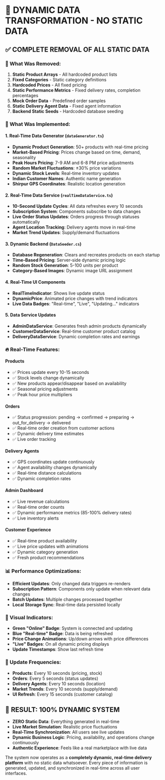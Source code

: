 # 🔄 DYNAMIC DATA TRANSFORMATION - NO STATIC DATA

## ✅ COMPLETE REMOVAL OF ALL STATIC DATA

### 🎯 What Was Removed:
1. **Static Product Arrays** - All hardcoded product lists
2. **Fixed Categories** - Static category definitions
3. **Hardcoded Prices** - All fixed pricing
4. **Static Performance Metrics** - Fixed delivery rates, completion percentages
5. **Mock Order Data** - Predefined order samples
6. **Static Delivery Agent Data** - Fixed agent information
7. **Backend Static Seeds** - Hardcoded database seeding

### 🚀 What Was Implemented:

#### 1. **Real-Time Data Generator** (`dataGenerator.ts`)
- **Dynamic Product Generation**: 50+ products with real-time pricing
- **Market-Based Pricing**: Prices change based on time, demand, seasonality
- **Peak Hours Pricing**: 7-9 AM and 6-8 PM price adjustments
- **Random Market Fluctuations**: ±30% price variations
- **Dynamic Stock Levels**: Real-time inventory updates
- **Indian Customer Names**: Authentic name generation
- **Shirpur GPS Coordinates**: Realistic location generation

#### 2. **Real-Time Data Service** (`realTimeDataService.ts`)
- **10-Second Update Cycles**: All data refreshes every 10 seconds
- **Subscription System**: Components subscribe to data changes
- **Live Order Status Updates**: Orders progress through statuses automatically
- **Agent Location Tracking**: Delivery agents move in real-time
- **Market Trend Updates**: Supply/demand fluctuations

#### 3. **Dynamic Backend** (`DataSeeder.cs`)
- **Database Regeneration**: Clears and recreates products on each startup
- **Time-Based Pricing**: Server-side dynamic pricing logic
- **Random Stock Generation**: 5-100 units per product
- **Category-Based Images**: Dynamic image URL assignment

#### 4. **Real-Time UI Components**
- **RealTimeIndicator**: Shows live update status
- **DynamicPrice**: Animated price changes with trend indicators
- **Live Data Badges**: "Real-time", "Live", "Updating..." indicators

#### 5. **Data Service Updates**
- **AdminDataService**: Generates fresh admin products dynamically
- **CustomerDataService**: Real-time customer product catalog
- **DeliveryDataService**: Dynamic completion rates and earnings

### 🔥 Real-Time Features:

#### **Products**
- ✅ Prices update every 10-15 seconds
- ✅ Stock levels change dynamically
- ✅ New products appear/disappear based on availability
- ✅ Seasonal pricing adjustments
- ✅ Peak hour price multipliers

#### **Orders**
- ✅ Status progression: pending → confirmed → preparing → out_for_delivery → delivered
- ✅ Real-time order creation from customer actions
- ✅ Dynamic delivery time estimates
- ✅ Live order tracking

#### **Delivery Agents**
- ✅ GPS coordinates update continuously
- ✅ Agent availability changes dynamically
- ✅ Real-time distance calculations
- ✅ Dynamic completion rates

#### **Admin Dashboard**
- ✅ Live revenue calculations
- ✅ Real-time order counts
- ✅ Dynamic performance metrics (85-100% delivery rates)
- ✅ Live inventory alerts

#### **Customer Experience**
- ✅ Real-time product availability
- ✅ Live price updates with animations
- ✅ Dynamic category generation
- ✅ Fresh product recommendations

### 📊 Performance Optimizations:
- **Efficient Updates**: Only changed data triggers re-renders
- **Subscription Pattern**: Components only update when relevant data changes
- **Batch Updates**: Multiple changes processed together
- **Local Storage Sync**: Real-time data persisted locally

### 🎨 Visual Indicators:
- **Green "Online" Badge**: System is connected and updating
- **Blue "Real-time" Badge**: Data is being refreshed
- **Price Change Animations**: Up/down arrows with price differences
- **"Live" Badges**: On all dynamic pricing displays
- **Update Timestamps**: Show last refresh time

### 🔄 Update Frequencies:
- **Products**: Every 10 seconds (pricing, stock)
- **Orders**: Every 5 seconds (status updates)
- **Delivery Agents**: Every 10 seconds (location)
- **Market Trends**: Every 10 seconds (supply/demand)
- **UI Refresh**: Every 15 seconds (customer catalog)

## 🎯 RESULT: 100% DYNAMIC SYSTEM
- **ZERO Static Data**: Everything generated in real-time
- **Live Market Simulation**: Realistic price fluctuations
- **Real-Time Synchronization**: All users see live updates
- **Dynamic Business Logic**: Pricing, availability, and operations change continuously
- **Authentic Experience**: Feels like a real marketplace with live data

The system now operates as a **completely dynamic, real-time delivery platform** with no static data whatsoever. Every piece of information is generated, updated, and synchronized in real-time across all user interfaces.